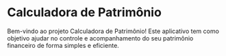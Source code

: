 # Calculadora de Patrimônio

Bem-vindo ao projeto Calculadora de Patrimônio! Este aplicativo tem como objetivo ajudar no controle e acompanhamento do seu patrimônio financeiro de forma simples e eficiente.
